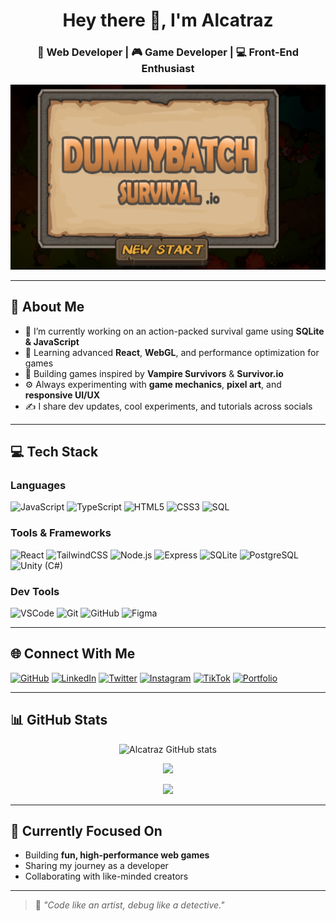 <h1 align="center">Hey there 👋, I'm Alcatraz</h1>
<h3 align="center">🚀 Web Developer | 🎮 Game Developer | 💻 Front-End Enthusiast</h3>

<p align="center">
  <img src="https://github.com/llAlcatrazll/llAlcatrazll/blob/main/assets/Screenshot%202025-04-13%20220209.png" alt="Alcatraz's Banner" />
</p>

---

## 🧠 About Me

- 🔭 I’m currently working on an action-packed survival game using **SQLite & JavaScript**
- 🌱 Learning advanced **React**, **WebGL**, and performance optimization for games
- 🧩 Building games inspired by **Vampire Survivors** & **Survivor.io**
- ⚙️ Always experimenting with **game mechanics**, **pixel art**, and **responsive UI/UX**
- ✍️ I share dev updates, cool experiments, and tutorials across socials

---

## 💻 Tech Stack

### Languages
![JavaScript](https://img.shields.io/badge/-JavaScript-black?style=flat-square&logo=javascript)
![TypeScript](https://img.shields.io/badge/-TypeScript-3178C6?style=flat-square&logo=typescript)
![HTML5](https://img.shields.io/badge/-HTML5-E34F26?style=flat-square&logo=html5)
![CSS3](https://img.shields.io/badge/-CSS3-1572B6?style=flat-square&logo=css3)
![SQL](https://img.shields.io/badge/-SQL-4479A1?style=flat-square&logo=sqlite)

### Tools & Frameworks
![React](https://img.shields.io/badge/-React-61DAFB?style=flat-square&logo=react)
![TailwindCSS](https://img.shields.io/badge/-TailwindCSS-38B2AC?style=flat-square&logo=tailwind-css)
![Node.js](https://img.shields.io/badge/-Node.js-339933?style=flat-square&logo=node.js)
![Express](https://img.shields.io/badge/-Express-black?style=flat-square&logo=express)
![SQLite](https://img.shields.io/badge/-SQLite-003B57?style=flat-square&logo=sqlite)
![PostgreSQL](https://img.shields.io/badge/-PostgreSQL-336791?style=flat-square&logo=postgresql)
![Unity (C#)](https://img.shields.io/badge/-Unity-000000?style=flat-square&logo=unity)

### Dev Tools
![VSCode](https://img.shields.io/badge/-VSCode-007ACC?style=flat-square&logo=visual-studio-code)
![Git](https://img.shields.io/badge/-Git-F05032?style=flat-square&logo=git)
![GitHub](https://img.shields.io/badge/-GitHub-181717?style=flat-square&logo=github)
![Figma](https://img.shields.io/badge/-Figma-F24E1E?style=flat-square&logo=figma)

---

## 🌐 Connect With Me

<p align="left">
  <a href="https://github.com/llAlcatrazll" target="_blank"><img alt="GitHub" src="https://img.shields.io/badge/GitHub-llAlcatrazll-181717?style=flat-square&logo=github"></a>
  <a href="https://linkedin.com/in/yourlinkedin" target="_blank"><img alt="LinkedIn" src="https://img.shields.io/badge/LinkedIn-YourName-0077B5?style=flat-square&logo=linkedin"></a>
  <a href="https://twitter.com/yourtwitter" target="_blank"><img alt="Twitter" src="https://img.shields.io/badge/Twitter-@yourhandle-1DA1F2?style=flat-square&logo=twitter"></a>
  <a href="https://www.instagram.com/yourinstagram" target="_blank"><img alt="Instagram" src="https://img.shields.io/badge/Instagram-@yourhandle-E4405F?style=flat-square&logo=instagram"></a>
  <a href="https://www.tiktok.com/@yourtiktok" target="_blank"><img alt="TikTok" src="https://img.shields.io/badge/TikTok-@yourtiktok-000000?style=flat-square&logo=tiktok"></a>
  <a href="https://yourportfolio.com" target="_blank"><img alt="Portfolio" src="https://img.shields.io/badge/Portfolio-Visit-ff5722?style=flat-square&logo=google-chrome"></a>
</p>

---

## 📊 GitHub Stats

<p align="center">
  <img src="https://github-readme-stats.vercel.app/api?username=llAlcatrazll&show_icons=true&theme=tokyonight" alt="Alcatraz GitHub stats" />
</p>
<p align="center">
  <img src="https://github-readme-streak-stats.herokuapp.com/?user=llAlcatrazll&theme=tokyonight" />
</p>
<p align="center">
  <img src="https://github-readme-stats.vercel.app/api/top-langs/?username=llAlcatrazll&layout=compact&theme=tokyonight" />
</p>

---

## 🎯 Currently Focused On

- Building **fun, high-performance web games**
- Sharing my journey as a developer
- Collaborating with like-minded creators

---

> 🧩 *"Code like an artist, debug like a detective."*

